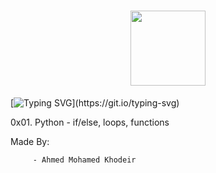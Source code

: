 <h1 align= "center">
<img src="https://github-production-user-asset-6210df.s3.amazonaws.com/122843056/237317755-5b364351-ae5c-42cc-ae8e-50afc9bea80c.png" height= "120"/>
</h1>

[![Typing SVG](https://readme-typing-svg.herokuapp.com?font=Fira+Code&weight=900&size=30&pause=1000&width=600&lines=Python+if/else,+loops,+functions\(\;)](https://git.io/typing-svg)

0x01. Python - if/else, loops, functions

Made By:

         - Ahmed Mohamed Khodeir

